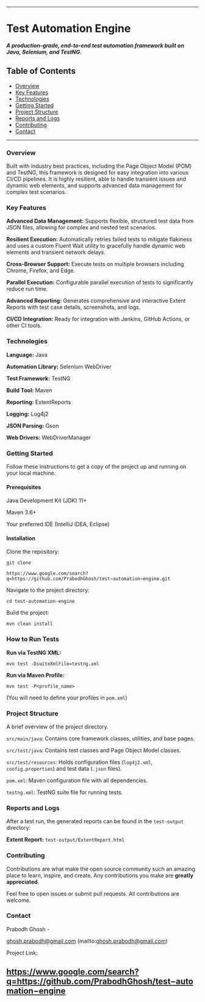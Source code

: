 -----

# Test Automation Engine

***A production-grade, end-to-end test automation framework built on Java, Selenium, and TestNG.***

## Table of Contents

 * [Overview](#overview)
* [Key Features](#key-features)
* [Technologies](#technologies)
* [Getting Started](#getting-started)
* [Project Structure](#project-structure)
* [Reports and Logs](#reports-and-logs)
* [Contributing](#contributing)
* [Contact](#contact)

-----

### Overview

Built with industry best practices, including the Page Object Model (POM) and TestNG, this framework is designed for easy integration into various CI/CD pipelines. It is highly resilient, able to handle transient issues and dynamic web elements, and supports advanced data management for complex test scenarios.

### Key Features

**Advanced Data Management:** Supports flexible, structured test data from JSON files, allowing for complex and nested test scenarios.

**Resilient Execution:** Automatically retries failed tests to mitigate flakiness and uses a custom Fluent Wait utility to gracefully handle dynamic web elements and transient network delays.

**Cross-Browser Support:** Execute tests on multiple browsers including Chrome, Firefox, and Edge.

**Parallel Execution:** Configurable parallel execution of tests to significantly reduce run time.

**Advanced Reporting:** Generates comprehensive and interactive Extent Reports with test case details, screenshots, and logs.

**CI/CD Integration:** Ready for integration with Jenkins, GitHub Actions, or other CI tools.

### Technologies

**Language:** Java

**Automation Library:** Selenium WebDriver

**Test Framework:** TestNG

**Build Tool:** Maven

**Reporting:** ExtentReports

**Logging:** Log4j2

**JSON Parsing:** Gson

**Web Drivers:** WebDriverManager

### Getting Started

Follow these instructions to get a copy of the project up and running on your local machine.

#### Prerequisites

Java Development Kit (JDK) 11+

Maven 3.6+

Your preferred IDE (IntelliJ IDEA, Eclipse)

#### Installation

Clone the repository:

```
git clone 

https://www.google.com/search?q=https://github.com/PrabodhGhosh/test−automation−engine.git

```

Navigate to the project directory:

```
cd test-automation-engine

```

Build the project:

```
mvn clean install

```

### How to Run Tests

**Run via TestNG XML:**

```
mvn test -DsuiteXmlFile=testng.xml

```

**Run via Maven Profile:**

```
mvn test -P<profile_name>

```

(You will need to define your profiles in `pom.xml`)

### Project Structure

A brief overview of the project directory.

`src/main/java`: Contains core framework classes, utilities, and base pages.

`src/test/java`: Contains test classes and Page Object Model classes.

`src/test/resources`: Holds configuration files (`log4j2.xml`, `config.properties`) and test data (`.json` files).

`pom.xml`: Maven configuration file with all dependencies.

`testng.xml`: TestNG suite file for running tests.

### Reports and Logs

After a test run, the generated reports can be found in the `test-output` directory:

**Extent Report:** `test-output/ExtentReport.html`

### Contributing

Contributions are what make the open source community such an amazing place to learn, inspire, and create. Any contributions you make are **greatly appreciated**.

Feel free to open issues or submit pull requests. All contributions are welcome.

### Contact

Prabodh Ghosh - 

ghosh.prabodh@gmail.com
(mailto:ghosh.prabodh@gmail.com)

Project Link: 

https://www.google.com/search?q=https://github.com/PrabodhGhosh/test−automation−engine
-----
